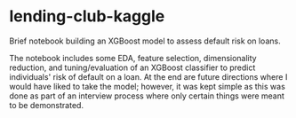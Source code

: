# lending-club-kaggle
Brief notebook building an XGBoost model to assess default risk on loans. 

The notebook includes some EDA, feature selection, dimensionality reduction, and tuning/evaluation of an XGBoost classifier to predict individuals' risk of default on a loan.  At the end are future directions where I would have liked to take the model; however, it was kept simple as this was done as part of an interview process where only certain things were meant to be demonstrated.
